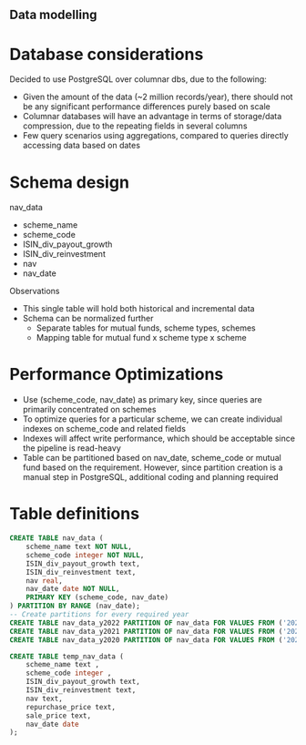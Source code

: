 ## Data modelling

# Database considerations

Decided to use PostgreSQL over columnar dbs, due to the following:
- Given the amount of the data (~2 million records/year), there should not be any significant performance differences purely based on scale
- Columnar databases will have an advantage in terms of storage/data compression, due to the repeating fields in several columns
- Few query scenarios using aggregations, compared to queries directly accessing data based on dates


# Schema design

nav_data
- scheme_name
- scheme_code
- ISIN_div_payout_growth
- ISIN_div_reinvestment
- nav
- nav_date

Observations
- This single table will hold both historical and incremental data
- Schema can be normalized further
	- Separate tables for mutual funds, scheme types, schemes
	- Mapping table for mutual fund x scheme type x scheme

# Performance Optimizations
- Use (scheme_code, nav_date) as primary key, since queries are primarily concentrated on schemes
- To optimize queries for a particular scheme, we can create individual indexes on scheme_code and related fields
- Indexes will affect write performance, which should be acceptable since the pipeline is read-heavy
- Table can be partitioned based on nav_date, scheme_code or mutual fund based on the requirement. However, since partition creation is a manual step in PostgreSQL, additional coding and planning required

# Table definitions
```sql
CREATE TABLE nav_data (
    scheme_name text NOT NULL,
    scheme_code integer NOT NULL,
    ISIN_div_payout_growth text,
    ISIN_div_reinvestment text,
    nav real,
    nav_date date NOT NULL,
    PRIMARY KEY (scheme_code, nav_date)
) PARTITION BY RANGE (nav_date);
-- Create partitions for every required year
CREATE TABLE nav_data_y2022 PARTITION OF nav_data FOR VALUES FROM ('2022-01-01') TO ('2023-01-01');
CREATE TABLE nav_data_y2021 PARTITION OF nav_data FOR VALUES FROM ('2021-01-01') TO ('2022-01-01');
CREATE TABLE nav_data_y2020 PARTITION OF nav_data FOR VALUES FROM ('2020-01-01') TO ('2021-01-01');

CREATE TABLE temp_nav_data (
    scheme_name text ,
    scheme_code integer ,
    ISIN_div_payout_growth text,
    ISIN_div_reinvestment text,
    nav text,
	repurchase_price text,
    sale_price text,
    nav_date date
);
```